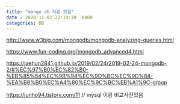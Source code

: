 ```yaml
---
title: "mongo db 자료 모음"
date : 2020-11-02 22:19:30 -0400
categories: DB
---
```


http://www.w3big.com/mongodb/mongodb-analyzing-queries.html

https://www.fun-coding.org/mongodb_advanced4.html


https://jaehun2841.github.io/2019/02/24/2019-02-24-mongodb-2/#%EC%97%B0%EC%82%B0-%EB%85%84%EC%9B%94%EC%9D%BC%EC%9D%84-%EA%B8%B0%EC%A4%80%EC%9C%BC%EB%A1%9C-group

https://junho94.tistory.com/11 // mysql 이랑 비교사진있음
